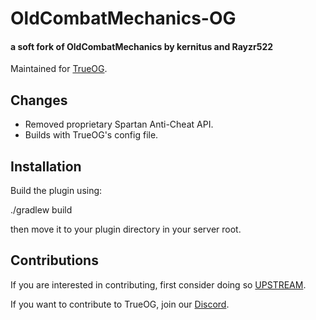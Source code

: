 <!--
     This Source Code Form is subject to the terms of the Mozilla Public
     License, v. 2.0. If a copy of the MPL was not distributed with this
     file, You can obtain one at https://mozilla.org/MPL/2.0/.
-->

# OldCombatMechanics-OG
#### a soft fork of OldCombatMechanics by kernitus and Rayzr522
Maintained for [TrueOG](https://true-og.net).

## Changes
- Removed proprietary Spartan Anti-Cheat API.
- Builds with TrueOG's config file.

## Installation
Build the plugin using:

./gradlew build

then move it to your plugin directory in your server root.

## Contributions

If you are interested in contributing, first consider doing so [UPSTREAM](.github/CONTRIBUTING.md).

If you want to contribute to TrueOG, join our [Discord](https://discord.gg/ma9pMYpBU6).
